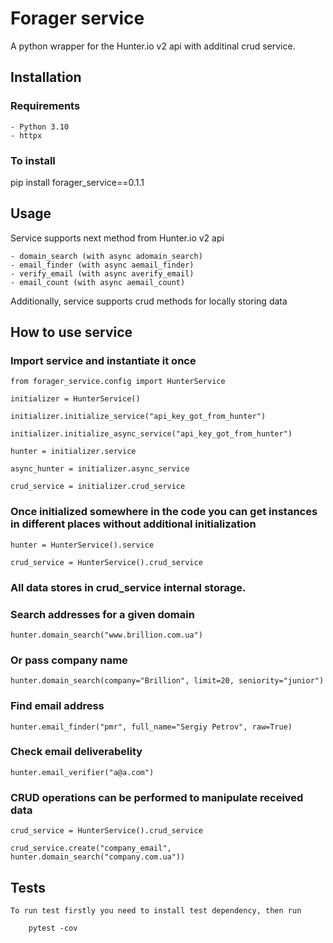 # Forager service

A python wrapper for the Hunter.io v2 api with additinal crud service.

## Installation

### Requirements

    - Python 3.10
    - httpx

### To install

   pip install forager_service==0.1.1

## Usage

Service supports next method from Hunter.io v2 api

    - domain_search (with async adomain_search)
    - email_finder (with async aemail_finder)
    - verify_email (with async averify_email)
    - email_count (with async aemail_count)
    
Additionally, service supports crud methods for locally storing data

## How to use service

### Import service and instantiate it once

    from forager_service.config import HunterService

    initializer = HunterService()

    initializer.initialize_service("api_key_got_from_hunter")

    initializer.initialize_async_service("api_key_got_from_hunter")

    hunter = initializer.service 

    async_hunter = initializer.async_service

    crud_service = initializer.crud_service

### Once initialized somewhere in the code you can get instances in different places without additional initialization

    hunter = HunterService().service

    crud_service = HunterService().crud_service

### All data stores in crud_service internal storage.

### Search addresses for a given domain

    hunter.domain_search("www.brillion.com.ua")

### Or pass company name

    hunter.domain_search(company="Brillion", limit=20, seniority="junior")

### Find email address

    hunter.email_finder("pmr", full_name="Sergiy Petrov", raw=True)

### Check email deliverabelity

    hunter.email_verifier("a@a.com")

### CRUD operations can be performed to manipulate received data

    crud_service = HunterService().crud_service

    crud_service.create("company_email", hunter.domain_search("company.com.ua"))

## Tests

    To run test firstly you need to install test dependency, then run

        pytest -cov
